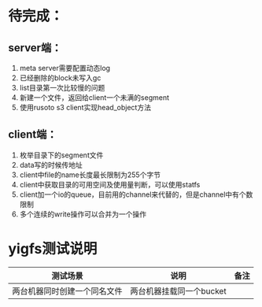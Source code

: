 # 待完成：
## server端：
1. meta server需要配置动态log
2. 已经删除的block未写入gc
3. list目录第一次比较慢的问题
4. 新建一个文件，返回给client一个未满的segment
5. 使用rusoto s3 client实现head_object方法
## client端：
1. 枚举目录下的segment文件
2. data写的时候传地址
3. client中file的name长度最长限制为255个字节
4. client中获取目录的可用空间及使用量判断，可以使用statfs
5. client加一个io的queue，目前用的channel来代替的，但是channel中有个数限制
6. 多个连续的write操作可以合并为一个操作


# yigfs测试说明
|            测试场景          |          说明         |      备注      |
| --------------------------- | --------------------- |----------------|      
| 两台机器同时创建一个同名文件  | 两台机器挂载同一个bucket|                 |
